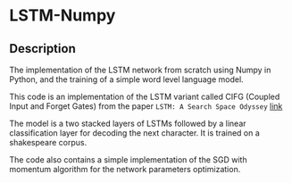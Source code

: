 # LSTM-Numpy
## Description
The implementation of the LSTM network from scratch using Numpy in Python, and the training of a simple word level language model.

This code is an implementation of the LSTM variant called CIFG (Coupled Input and Forget Gates) from the paper `LSTM: A Search Space Odyssey` [link](https://arxiv.org/pdf/1503.04069.pdf)

The model is a two stacked layers of LSTMs followed by a linear classification layer for decoding the next character. It is trained on a shakespeare corpus.

The code also contains a simple implementation of the SGD with momentum algorithm for the network parameters optimization.